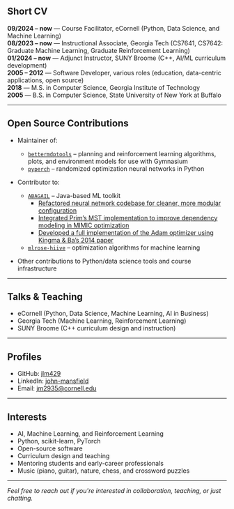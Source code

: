 ## Short CV

**09/2024 – now** — Course Facilitator, eCornell (Python, Data Science, and Machine Learning)  
**08/2023 – now** — Instructional Associate, Georgia Tech (CS7641, CS7642: Graduate Machine Learning, Graduate Reinforcement Learning)  
**01/2024 – now** — Adjunct Instructor, SUNY Broome (C++, AI/ML curriculum development)  
**2005 – 2012** — Software Developer, various roles (education, data-centric applications, open source)  
**2018** — M.S. in Computer Science, Georgia Institute of Technology  
**2005** — B.S. in Computer Science, State University of New York at Buffalo  

---

## Open Source Contributions

- Maintainer of:  
  - [`bettermdptools`](https://github.com/jlm429/bettermdptools) – planning and reinforcement learning algorithms, plots, and environment models for use with Gymnasium  
  - [`pyperch`](https://github.com/jlm429/pyperch) – randomized optimization neural networks in Python  

- Contributor to:  
  - [`ABAGAIL`](https://github.com/pushkar/ABAGAIL) – Java-based ML toolkit  
    - [Refactored neural network codebase for cleaner, more modular configuration](https://github.com/pushkar/ABAGAIL/blob/master/src/func/nn/OptNetworkBuilder.java)  
    - [Integrated Prim’s MST implementation to improve dependency modeling in MIMIC optimization](https://github.com/pushkar/ABAGAIL/blob/master/src/util/graph/PrimsMST.java)  
    - [Developed a full implementation of the Adam optimizer using Kingma & Ba’s 2014 paper](https://github.com/pushkar/ABAGAIL/blob/master/src/func/nn/backprop/Adam.java)  
  - [`mlrose-hiive`](https://github.com/hiive/mlrose-hiive) – optimization algorithms for machine learning  

- Other contributions to Python/data science tools and course infrastructure  

---

## Talks & Teaching

- eCornell (Python, Data Science, Machine Learning, AI in Business)  
- Georgia Tech (Machine Learning, Reinforcement Learning)  
- SUNY Broome (C++ curriculum design and instruction)  

---

## Profiles

- GitHub: [jlm429](https://github.com/jlm429)  
- LinkedIn: [john-mansfield](https://www.linkedin.com/in/jlm429/)  
- Email: jm2935@cornell.edu  

---

## Interests

- AI, Machine Learning, and Reinforcement Learning  
- Python, scikit-learn, PyTorch  
- Open-source software  
- Curriculum design and teaching  
- Mentoring students and early-career professionals  
- Music (piano, guitar), nature, chess, and crossword puzzles  

---

*Feel free to reach out if you're interested in collaboration, teaching, or just chatting.*
